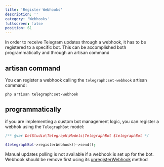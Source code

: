 ```yaml
---
title: 'Register Webhooks'
description: ''
category: 'Webhooks'
fullscreen: false 
position: 61
---
```


In order to receive Telegram updates through a webhook, it has to be registered to a specific bot. This can be accomplished both programmatically and through an artisan command

## artisan command

You can register a webhook calling the `telegraph:set-webhook` artisan command:

```shell
php artisan telegraph:set-webhook
```

## programmatically

if you are implementing a custom bot management logic, you can register a webhok using the `TelegraphBot` model:

```php
/** @var DefStudio\Telegraph\Models\TelegraphBot $telegraphBot */

$telegraphBot->registerWebhook()->send();
```

<alert type="alert">Manual updates polling is not available if a webhook is set up for the bot. Webhook should be remove first using its [unregisterWebhook](webhooks/deleting-webhooks) method</alert>
